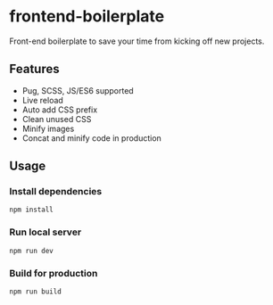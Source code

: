 # frontend-boilerplate

Front-end boilerplate to save your time from kicking off new projects.

## Features

- Pug, SCSS, JS/ES6 supported
- Live reload
- Auto add CSS prefix
- Clean unused CSS
- Minify images
- Concat and minify code in production

## Usage

### Install dependencies

```
npm install
```

### Run local server

```
npm run dev
```

### Build for production

```
npm run build
```
